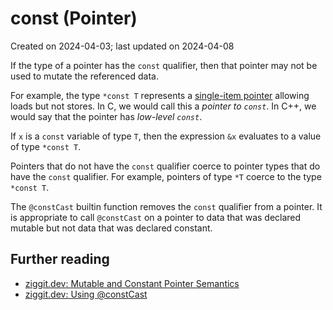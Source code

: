 # const (Pointer) #

Created on 2024-04-03; last updated on 2024-04-08

If the type of a pointer has the `const` qualifier, then that pointer may not be used to mutate the referenced data.

For example, the type `*const T` represents a [single-item pointer](./single-item-pointer.md) allowing loads but not stores. In C, we would call this a *pointer to `const`*. In C++, we would say that the pointer has *low-level `const`*.

If `x` is a `const` variable of type `T`, then the expression `&x` evaluates to a value of type `*const T`.

Pointers that do not have the `const` qualifier coerce to pointer types that do have the `const` qualifier. For example, pointers of type `*T` coerce to the type `*const T`.

The `@constCast` builtin function removes the `const` qualifier from a pointer. It is appropriate to call `@constCast` on a pointer to data that was declared mutable but not data that was declared constant.

## Further reading ##

- [ziggit.dev: Mutable and Constant Pointer Semantics][ziggit-mutable-and-constant-pointer-semantics]
- [ziggit.dev: Using @constCast][ziggit-using-constcast]

[ziggit-mutable-and-constant-pointer-semantics]: https://ziggit.dev/t/3172
[ziggit-using-constcast]: https://ziggit.dev/t/3425
